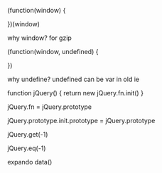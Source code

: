 (function(window) {

})(window)

why window?  for gzip

(function(window, undefined) {
  
})

why undefine?  undefined can be var in old ie


function jQuery() {
  return new jQuery.fn.init()
}

jQuery.fn = jQuery.prototype

jQuery.prototype.init.prototype = jQuery.prototype

jQuery.get(-1)

jQuery.eq(-1)

expando  data()
